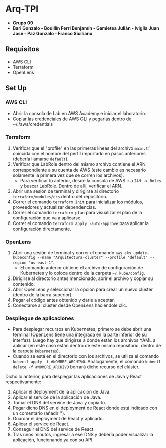 # Arq-TPI

* **Grupo 09**
* **Bari Gonzalo - Bouillín Ferri Benjamín - Gamietea Julián - Iviglia Juan José - Paz Gonzalo - Franco Siciliano**

## Requisitos

* AWS CLI
* Terraform
* OpenLens

## Set Up

### AWS CLI

* Abrir la consola de Lab en AWS Academy e iniciar el laboratorio.
* Copiar las credenciales de AWS CLI y pegarlas dentro de ~/./aws/credentials

### Terraform

1. Verificar que el "profile" en las primeras líneas del archivo `main.tf` coincida con el nombre del perfil importado en pasos anteriores (debería llamarse `default`).
2. Verificar que LabRole dentro del mismo archivo contiene el ARN correspondiente a su cuenta de AWS (este cambio es necesario solamente la primera vez que se corren los archivos).
    * Para verificar lo anterior, desde la consola de AWS ir a `IAM -> Roles` y buscar LabRole. Dentro de allí, verificar el ARN.
3. Abrir una sesión de terminal y dirigirse al directorio `terraform/modules/eks` dentro del repositorio.
4. Correr el comando `terraform init` para inicializar los módulos, proveedores y actualizar dependencias.
5. Correr el comando `terraform plan` para visualizar el plan de la configuración que va a aplicarse.
6. Correr el comando `terraform apply -auto-approve` para aplicar la configuración directamente.

### OpenLens

1. Abrir una sesión de terminal y correr el comando `aws eks update-kubeconfig --name "Arquitectura-cluster" --profile "default" --region "us-east-1"`.
    * El comando anterior obtiene el archivo de configuración de Kubernetes y lo coloca dentro de la carpeta `~/.kube/config`.
2. Dirigirse al directorio antes mencionado, abrir el archivo y copiar su contenido.
3. Abrir OpenLens y seleccionar la opción para crear un nuevo clúster (dentro de la barra superior).
4. Pegar el código antes obtenido y darle a aceptar.
5. Conectarse al clúster desde OpenLens haciéndole clic.

### Despliegue de aplicaciones

* Para desplegar recursos en Kubernetes, primero se debe abrir una terminal (OpenLens tiene una integrada en la parte inferior de su interfaz). Luego hay que dirigirse a donde están los archivos YAML a aplicar (en este caso están dentro de este mismo repositorio, dentro de la carpeta `kubernetes`).
* Cuando se está en el directorio con los archivos, se utiliza el comando `kubectl apply -f #NOMBRE_ARCHIVO`. Análogamente, el comando `kubectl delete -f #NOMBRE_ARCHIVO` borrará dicho recurso del clúster.

Dicho lo anterior, para desplegar las aplicaciones de Java y React respectivamente:
1. Aplicar el deployment de la aplicación de Java.
2. Aplicar el service de la aplicación de Java.
3. Tomar el DNS del service de Java y copiarlo.
4. Pegar dicho DNS en el deployment de React donde está indicado con un comentario (añadir '').
5. Guardar el deployment de React y aplicarlo.
6. Aplicar el service de React.
7. Conseguir el DNS del service de React.
8. Tras unos minutos, ingresar a ese DNS y debería poder visualizar la aplicación, funcionando ya con su API.  